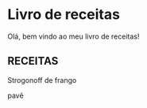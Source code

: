 # Livro de receitas 

Olá, bem vindo ao meu livro de receitas!

## RECEITAS

Strogonoff de frango

pavê

